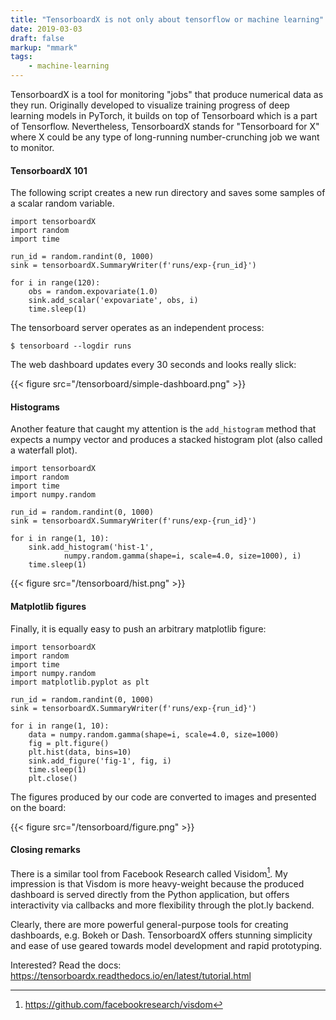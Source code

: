 ```yaml
---
title: "TensorboardX is not only about tensorflow or machine learning"
date: 2019-03-03
draft: false
markup: "mmark"
tags:
    - machine-learning
---
```


TensorboardX is a tool for monitoring "jobs" that produce numerical data as
they run. Originally developed to visualize training progress of deep learning
models in PyTorch, it builds on top of Tensorboard which is a part of
Tensorflow. Nevertheless, TensorboardX stands for "Tensorboard for X" where X
could be any type of long-running number-crunching job we want to monitor. 

#### TensorboardX 101

The following script creates a new run directory and saves some samples of a
scalar random variable.

    import tensorboardX
    import random
    import time

    run_id = random.randint(0, 1000)
    sink = tensorboardX.SummaryWriter(f'runs/exp-{run_id}')

    for i in range(120):
        obs = random.expovariate(1.0)
        sink.add_scalar('expovariate', obs, i)
        time.sleep(1)

The tensorboard server operates as an independent process:

    $ tensorboard --logdir runs

The web dashboard updates every 30 seconds and looks really slick:

{{< figure src="/tensorboard/simple-dashboard.png" >}}

#### Histograms

Another feature that caught my attention is the `add_histogram` method that
expects a numpy vector and produces a stacked histogram plot (also called a
waterfall plot).

    import tensorboardX
    import random
    import time
    import numpy.random

    run_id = random.randint(0, 1000)
    sink = tensorboardX.SummaryWriter(f'runs/exp-{run_id}')

    for i in range(1, 10):
        sink.add_histogram('hist-1', 
                numpy.random.gamma(shape=i, scale=4.0, size=1000), i)
        time.sleep(1)

{{< figure src="/tensorboard/hist.png" >}}

#### Matplotlib figures

Finally, it is equally easy to push an arbitrary matplotlib figure:

    import tensorboardX
    import random
    import time
    import numpy.random
    import matplotlib.pyplot as plt

    run_id = random.randint(0, 1000)
    sink = tensorboardX.SummaryWriter(f'runs/exp-{run_id}')

    for i in range(1, 10):
        data = numpy.random.gamma(shape=i, scale=4.0, size=1000)
        fig = plt.figure()
        plt.hist(data, bins=10)
        sink.add_figure('fig-1', fig, i)
        time.sleep(1)
        plt.close()

The figures produced by our code are converted to images and presented on the
board:

{{< figure src="/tensorboard/figure.png" >}}

#### Closing remarks

There is a similar tool from Facebook Research called Visidom[^1]. My
impression is that Visdom is more heavy-weight because the produced dashboard
is served directly from the Python application, but offers interactivity via
callbacks and more flexibility through the plot.ly backend.

Clearly, there are more powerful general-purpose tools for creating 
dashboards, e.g. Bokeh or Dash. TensorboardX offers stunning simplicity 
and ease of use geared towards model development and rapid prototyping. 

Interested? Read the docs: https://tensorboardx.readthedocs.io/en/latest/tutorial.html

[^1]: https://github.com/facebookresearch/visdom

